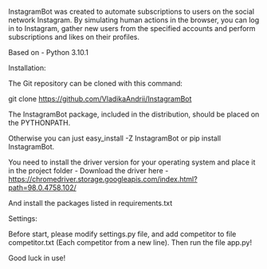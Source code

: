 InstagramBot was created to automate subscriptions to users on the social network Instagram. By simulating human actions in the browser, you can log in to Instagram, gather new users from the specified accounts and perform subscriptions and likes on their profiles. 

Based on - Python 3.10.1

Installation:

The Git repository can be cloned with this command:

git clone https://github.com/VladikaAndrii/InstagramBot

The InstagramBot package, included in the distribution, should be placed on the PYTHONPATH.

Otherwise you can just easy_install -Z InstagramBot or pip install InstagramBot.

You need to install the driver version for your operating system and place it in the project folder -
Download the driver here - https://chromedriver.storage.googleapis.com/index.html?path=98.0.4758.102/

And install the packages listed in requirements.txt

Settings:

Before start, please modify settings.py file, and add competitor to file competitor.txt (Each competitor from a new line). Then run the file app.py! 

Good luck in use!
